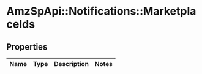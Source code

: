 # AmzSpApi::Notifications::MarketplaceIds

## Properties
Name | Type | Description | Notes
------------ | ------------- | ------------- | -------------

